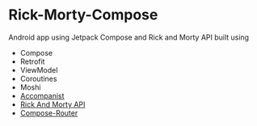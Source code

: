 # Rick-Morty-Compose
Android app using Jetpack Compose and Rick and Morty API built using
  * Compose
  * Retrofit
  * ViewModel
  * Coroutines
  * Moshi
  * [Accompanist](https://github.com/chrisbanes/accompanist)
  * [Rick And Morty API](https://rickandmortyapi.com)
  * [Compose-Router](https://github.com/zsoltk/compose-router)

